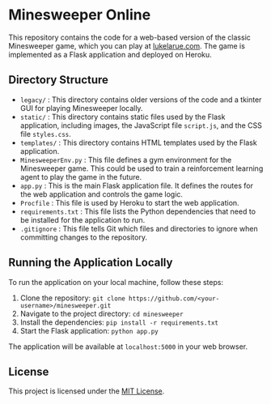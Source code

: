 # Minesweeper Online

This repository contains the code for a web-based version of the classic Minesweeper game, which you can play at [lukelarue.com](http://www.lukelarue.com). The game is implemented as a Flask application and deployed on Heroku.

## Directory Structure

- `legacy/` : This directory contains older versions of the code and a tkinter GUI for playing Minesweeper locally.
- `static/` : This directory contains static files used by the Flask application, including images, the JavaScript file `script.js`, and the CSS file `styles.css`.
- `templates/` : This directory contains HTML templates used by the Flask application.
- `MinesweeperEnv.py` : This file defines a gym environment for the Minesweeper game. This could be used to train a reinforcement learning agent to play the game in the future.
- `app.py` : This is the main Flask application file. It defines the routes for the web application and controls the game logic.
- `Procfile` : This file is used by Heroku to start the web application.
- `requirements.txt` : This file lists the Python dependencies that need to be installed for the application to run.
- `.gitignore` : This file tells Git which files and directories to ignore when committing changes to the repository.

## Running the Application Locally

To run the application on your local machine, follow these steps:

1. Clone the repository: `git clone https://github.com/<your-username>/minesweeper.git`
2. Navigate to the project directory: `cd minesweeper`
3. Install the dependencies: `pip install -r requirements.txt`
4. Start the Flask application: `python app.py`

The application will be available at `localhost:5000` in your web browser.

## License

This project is licensed under the [MIT License](LICENSE.md).

